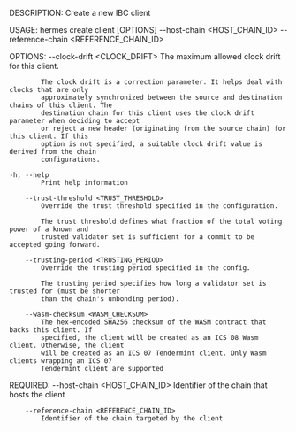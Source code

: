 DESCRIPTION:
Create a new IBC client

USAGE:
    hermes create client [OPTIONS] --host-chain <HOST_CHAIN_ID> --reference-chain <REFERENCE_CHAIN_ID>

OPTIONS:
        --clock-drift <CLOCK_DRIFT>
            The maximum allowed clock drift for this client.
            
            The clock drift is a correction parameter. It helps deal with clocks that are only
            approximately synchronized between the source and destination chains of this client. The
            destination chain for this client uses the clock drift parameter when deciding to accept
            or reject a new header (originating from the source chain) for this client. If this
            option is not specified, a suitable clock drift value is derived from the chain
            configurations.

    -h, --help
            Print help information

        --trust-threshold <TRUST_THRESHOLD>
            Override the trust threshold specified in the configuration.
            
            The trust threshold defines what fraction of the total voting power of a known and
            trusted validator set is sufficient for a commit to be accepted going forward.

        --trusting-period <TRUSTING_PERIOD>
            Override the trusting period specified in the config.
            
            The trusting period specifies how long a validator set is trusted for (must be shorter
            than the chain's unbonding period).

        --wasm-checksum <WASM_CHECKSUM>
            The hex-encoded SHA256 checksum of the WASM contract that backs this client. If
            specified, the client will be created as an ICS 08 Wasm client. Otherwise, the client
            will be created as an ICS 07 Tendermint client. Only Wasm clients wrapping an ICS 07
            Tendermint client are supported

REQUIRED:
        --host-chain <HOST_CHAIN_ID>
            Identifier of the chain that hosts the client

        --reference-chain <REFERENCE_CHAIN_ID>
            Identifier of the chain targeted by the client
